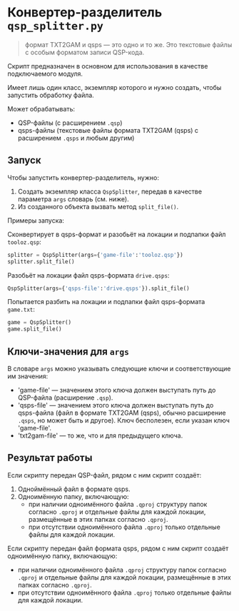# Конвертер-разделитель `qsp_splitter.py`

> формат TXT2GAM и qsps — это одно и то же. Это текстовые файлы с особым форматом записи QSP-кода.

Скрипт предназначен в основном для использования в качестве подключаемого модуля.

Имеет лишь один класс, экземпляр которого и нужно создать, чтобы запустить обработку файла.

Может обрабатывать:

* QSP-файлы (с расширением `.qsp`)
* qsps-файлы (текстовые файлы формата TXT2GAM (qsps) с расширением `.qsps` и любым другим)

## Запуск

Чтобы запустить конвертер-разделитель, нужно:

1. Создать экземпляр класса `QspSplitter`, передав в качестве параметра `args` словарь (см. ниже).
2. Из созданного объекта вызвать метод `split_file()`.

Примеры запуска:

Сконвертирует в qsps-формат и разобьёт на локации и подпапки файл `tooloz.qsp`:

```python
splitter = QspSplitter(args={'game-file':'tooloz.qsp'})
splitter.split_file()
```

Разобьёт на локации файл qsps-формата `drive.qsps`:

```python
QspSplitter(args={'qsps-file':'drive.qsps'}).split_file()
```

Попытается разбить на локации и подпапки файл qsps-формата `game.txt`:

```python
game = QspSplitter()
game.split_file()
```

## Ключи-значения для `args`

В словаре `args` можно указывать следующие ключи и соответствующие им значения:

* 'game-file' — значением этого ключа должен выступать путь до QSP-файла (расширение `.qsp`).
* 'qsps-file' — значением этого ключа должен выступать путь до qsps-файла (файл в формате TXT2GAM (qsps), обычно расширение `.qsps`, но может быть и другое). Ключ бесполезен, если указан ключ 'game-file'.
* 'txt2gam-file' — то же, что и для предыдущего ключа.

## Результат работы

Если скрипту передан QSP-файл, рядом с ним скрипт создаёт:

1. Одноймённый файл в формате qsps.
2. Одноимённую папку, включающую:
    * при наличии одноимённого файла `.qproj` структуру папок согласно `.qproj` и отдельные файлы для каждой локации, размещённые в этих папках согласно `.qproj`.
    * при отсутствии одноимённого файла `.qproj` только отдельные файлы для каждой локации.

Если скрипту передан файл формата qsps, рядом с ним скрипт создаёт одноимённую папку, включающую:

* при наличии одноимённого файла `.qproj` структуру папок согласно `.qproj` и отдельные файлы для каждой локации, размещённые в этих папках согласно `.qproj`.
* при отсутствии одноимённого файла `.qproj` только отдельные файлы для каждой локации.
